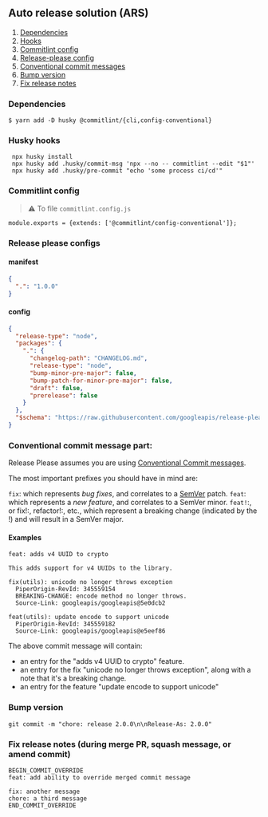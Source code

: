 Auto release solution (ARS)
--

1. [Dependencies](#dependencies)
2. [Hooks](#husky-hooks)
3. [Commitlint config](#commitlint-config)
4. [Release-please config](release-please-config.json)
5. [Conventional commit messages](#conventional-commit-message-part-)
6. [Bump version](#bump-version)
7. [Fix release notes](#fix-release-notes--during-merge-pr-squash-message-or-amend-commit-)

### Dependencies

```shell
$ yarn add -D husky @commitlint/{cli,config-conventional}  
```

### Husky hooks

```shell
 npx husky install
 npx husky add .husky/commit-msg 'npx --no -- commitlint --edit "$1"'
 npx husky add .husky/pre-commit "echo 'some process ci/cd'" 
```

### Commitlint config

> ⚠️ To file `commitlint.config.js`

```module.exports = {extends: ['@commitlint/config-conventional']};```

### Release please configs

#### manifest
```json
{
  ".": "1.0.0"
}
```

#### config
```json
{
  "release-type": "node",
  "packages": {
    ".": {
      "changelog-path": "CHANGELOG.md",
      "release-type": "node",
      "bump-minor-pre-major": false,
      "bump-patch-for-minor-pre-major": false,
      "draft": false,
      "prerelease": false
    }
  },
  "$schema": "https://raw.githubusercontent.com/googleapis/release-please/main/schemas/config.json"
}
```

### Conventional commit message part:

Release Please assumes you are using [Conventional Commit messages](https://www.conventionalcommits.org/).

The most important prefixes you should have in mind are:

`fix`: which represents _bug fixes_, and correlates to a [SemVer](https://semver.org/) patch.
`feat`: which represents a _new feature_, and correlates to a SemVer minor.
`feat!`:, or fix!:, refactor!:, etc., which represent a breaking change (indicated by the !) and will result in a SemVer major.

#### Examples
```text
feat: adds v4 UUID to crypto

This adds support for v4 UUIDs to the library.

fix(utils): unicode no longer throws exception
  PiperOrigin-RevId: 345559154
  BREAKING-CHANGE: encode method no longer throws.
  Source-Link: googleapis/googleapis@5e0dcb2

feat(utils): update encode to support unicode
  PiperOrigin-RevId: 345559182
  Source-Link: googleapis/googleapis@e5eef86
```
The above commit message will contain:

* an entry for the "adds v4 UUID to crypto" feature.
* an entry for the fix "unicode no longer throws exception", along with a note that it's a breaking change.
* an entry for the feature "update encode to support unicode"

### Bump version

```git commit -m "chore: release 2.0.0\n\nRelease-As: 2.0.0"```

### Fix release notes (during merge PR, squash message, or amend commit)

```text
BEGIN_COMMIT_OVERRIDE
feat: add ability to override merged commit message

fix: another message
chore: a third message
END_COMMIT_OVERRIDE
```
